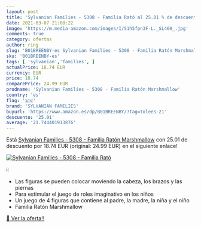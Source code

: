 ```yaml
---
layout: post
title: 'Sylvanian Families - 5308 - Familia Rató al 25.01 % de descuento'
date: 2021-03-07 21:08:22
image: 'https://m.media-amazon.com/images/I/51h5fpn3F-L._SL400_.jpg'
comments: true
category: ofertas
author: ring
slug: 'B01BREENBY-es Sylvanian Families - 5308 - Familia Ratón Marshmallow'
sku: 'B01BREENBY-es'
tags: [ 'sylvanian','families', ]
actualPrice: 18.74 EUR
currency: EUR
price: 18.74
comparePrice: 24.99 EUR
prodname: 'Sylvanian Families - 5308 - Familia Ratón Marshmallow'
country: 'es'
flag: '🇪🇸'
brand: 'SYLVANIAN FAMILIES'
buyurl: 'https://www.amazon.es/dp/B01BREENBY/?tag=tolees-21'
descuento: '25.01'
average: '21.744401913876'
---
```


Está [Sylvanian Families - 5308 - Familia Ratón Marshmallow](https://www.amazon.es/dp/B01BREENBY/?tag=tolees-21) con 25.01 de descuento por 18.74 EUR (original: 24.99 EUR) en el siguiente enlace!

[![Sylvanian Families - 5308 - Familia Rató](https://m.media-amazon.com/images/I/51h5fpn3F-L._SL400_.jpg)](https://www.amazon.es/dp/B01BREENBY/?tag=tolees-21)

ℹ️:

- Las figuras se pueden colocar moviendo la cabeza, los brazos y las piernas
- Para estimular el juego de roles imaginativo en los niños
- Un juego de 4 figuras que contiene al padre, la madre, la niña y el niño
- Familia Ratón Marshmallow

[🛒 Ver la oferta!!](https://www.amazon.es/dp/B01BREENBY/?tag=tolees-21)
